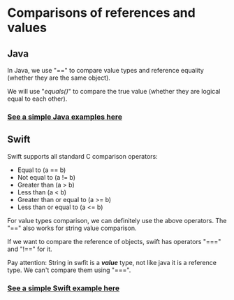 # Comparisons of references and values
## Java
In Java, we use "==" to compare value types and reference equality (whether they are the same object).

We will use "*equals()*" to compare the true value (whether they are logical equal to each other).

### [See a simple Java examples here](ReferenceValueComparison.java)


## Swift
Swift supports all standard C comparison operators:

* Equal to (a == b)
* Not equal to (a != b)
* Greater than (a > b)
* Less than (a < b)
* Greater than or equal to (a >= b)
* Less than or equal to (a <= b)

For value types comparison, we can definitely use the above operators. The "==" also works for string value
comparison.

If we want to compare the reference of objects, swift has operators "===" and "!==" for it.

Pay attention: String in swfit is a **_value_** type, not like java it is a reference type. We can't compare them using "===".

### [See a simple Swift example here](../../SwiftCodeForFinalProject/CompareReferenceAndValue.swift)